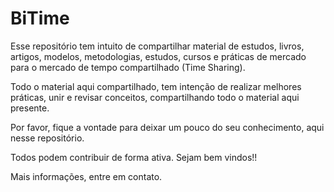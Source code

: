 # BiTime

Esse repositório tem intuito de compartilhar material de estudos, livros, artigos, modelos, metodologias, estudos, cursos e práticas de mercado para o mercado de tempo compartilhado (Time Sharing).

Todo o material aqui compartilhado, tem intenção de realizar melhores práticas, unir e revisar conceitos, compartilhando todo o material aqui presente.

Por favor, fique a vontade para deixar um pouco do seu conhecimento, aqui nesse repositório.

Todos podem contribuir de forma ativa. Sejam bem vindos!!

Mais informações, entre em contato.